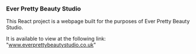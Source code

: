 ### Ever Pretty Beauty Studio

This React project is a webpage built for the purposes of Ever Pretty Beauty Studio.

It is available to view at the following link: "www.everprettybeautystudio.co.uk"
